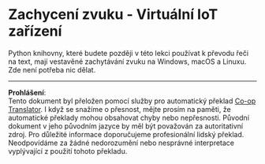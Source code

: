 <!--
CO_OP_TRANSLATOR_METADATA:
{
  "original_hash": "e4f2925acb211765889c3b51b9116ceb",
  "translation_date": "2025-08-27T21:25:08+00:00",
  "source_file": "6-consumer/lessons/1-speech-recognition/virtual-device-audio.md",
  "language_code": "cs"
}
-->
# Zachycení zvuku - Virtuální IoT zařízení

Python knihovny, které budete později v této lekci používat k převodu řeči na text, mají vestavěné zachytávání zvuku na Windows, macOS a Linuxu. Zde není potřeba nic dělat.

---

**Prohlášení**:  
Tento dokument byl přeložen pomocí služby pro automatický překlad [Co-op Translator](https://github.com/Azure/co-op-translator). I když se snažíme o přesnost, mějte prosím na paměti, že automatické překlady mohou obsahovat chyby nebo nepřesnosti. Původní dokument v jeho původním jazyce by měl být považován za autoritativní zdroj. Pro důležité informace doporučujeme profesionální lidský překlad. Neodpovídáme za žádné nedorozumění nebo nesprávné interpretace vyplývající z použití tohoto překladu.